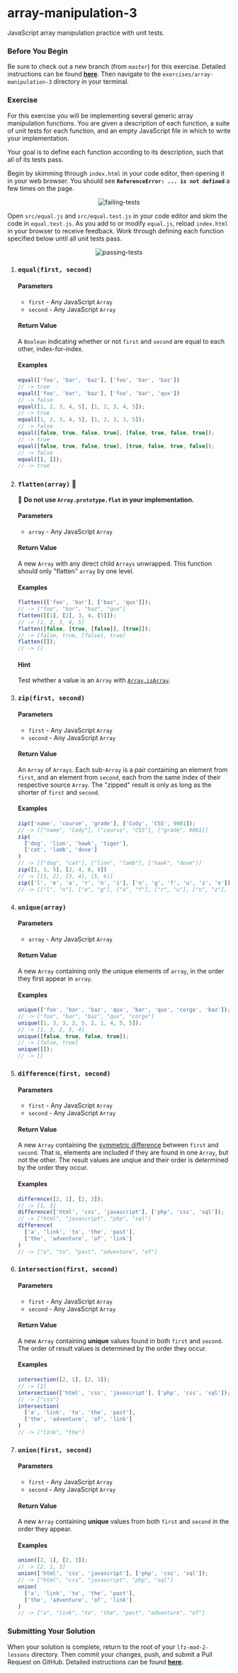# array-manipulation-3

JavaScript array manipulation practice with unit tests.

### Before You Begin

Be sure to check out a new branch (from `master`) for this exercise. Detailed instructions can be found [**here**](../../guides/before-each-exercise.md). Then navigate to the `exercises/array-manipulation-3` directory in your terminal.

### Exercise

For this exercise you will be implementing several generic array manipulation functions. You are given a description of each function, a suite of unit tests for each function, and an empty JavaScript file in which to write your implementation.

Your goal is to define each function according to its description, such that all of its tests pass.

Begin by skimming through `index.html` in your code editor, then opening it in your web browser. You should see **`ReferenceError: ... is not defined`** a few times on the page.

<p align="middle">
  <img src="assets/failing-tests.png" alt="failing-tests">
</p>

Open `src/equal.js` and `src/equal.test.js` in your code editor and skim the code in `equal.test.js`. As you add to or modify `equal.js`, reload `index.html` in your browser to receive feedback. Work through defining each function specified below until all unit tests pass.

<p align="middle">
  <img src="assets/passing-tests.png" alt="passing-tests">
</p>

1. ### `equal(first, second)`

    #### Parameters

      - `first` - Any JavaScript `Array`
      - `second` - Any JavaScript `Array`

    #### Return Value

    A `Boolean` indicating whether or not `first` and `second` are equal to each other, index-for-index.

    #### Examples

    ```js
    equal(['foo', 'bar', 'baz'], ['foo', 'bar', 'baz'])
    // -> true
    equal(['foo', 'bar', 'baz'], ['foo', 'bar', 'qux'])
    // -> false
    equal([1, 2, 3, 4, 5], [1, 2, 3, 4, 5]);
    // -> true
    equal([1, 2, 3, 4, 5], [1, 2, 3, 3, 5]);
    // -> false
    equal([false, true, false, true], [false, true, false, true]);
    // -> true
    equal([false, true, false, true], [true, false, true, false]);
    // -> false
    equal([], []);
    // -> true
    ```

1. ### `flatten(array)` 🚨

    🚨 **Do not use `Array.prototype.flat` in your implementation.**

    #### Parameters

    - `array` - Any JavaScript `Array`

    #### Return Value

    A new `Array` with any direct child `Arrays` unwrapped. This function should only "flatten" `array` by one level.

    #### Examples

    ```js
    flatten([['foo', 'bar'], ['baz', 'qux']]);
    // -> ["foo", "bar", "baz", "qux"]
    flatten([[1], [2], 3, 4, [5]]);
    // -> [1, 2, 3, 4, 5]
    flatten([false, [true, [false]], [true]]);
    // -> [false, true, [false], true]
    flatten([]);
    // -> []
    ```

    #### Hint

    Test whether a value is an `Array` with [`Array.isArray`](https://developer.mozilla.org/en-US/docs/Web/JavaScript/Reference/Global_Objects/Array/isArray).

1. ### `zip(first, second)`

    #### Parameters

      - `first` - Any JavaScript `Array`
      - `second` - Any JavaScript `Array`

    #### Return Value

    An `Array` of `Arrays`. Each sub-`Array` is a pair containing an element from `first`, and an element from `second`, each from the same index of their respective source `Array`. The "zipped" result is only as long as the shorter of `first` and `second`.

    #### Examples

    ```js
    zip(['name', 'course', 'grade'], ['Cody', 'CSS', 9001]);
    // -> [["name", "Cody"], ["course", "CSS"], ["grade", 9001]]
    zip(
      ['dog', 'lion', 'hawk', 'tiger'],
      ['cat', 'lamb', 'dove']
    )
    // -> [["dog", "cat"], ["lion", "lamb"], ["hawk", "dove"]]
    zip([1, 3, 5], [2, 4, 6, 8])
    // -> [[1, 2], [3, 4], [5, 6]]
    zip(['l', 'e', 'a', 'r', 'n', 'i'], ['n', 'g', 'f', 'u', 'z', 'e'])
    // -> [["l", "n"], ["e", "g"], ["a", "f"], ["r", "u"], ["n", "z"], ["i", "e"]]
    ```

1. ### `unique(array)`

    #### Parameters

      - `array` - Any JavaScript `Array`

    #### Return Value

    A new `Array` containing only the unique elements of `array`, in the order they first appear in `array`.

    #### Examples

    ```js
    unique(['foo', 'bar', 'baz', 'qux', 'bar', 'qux', 'corge', 'baz']);
    // -> ["foo", "bar", "baz", "qux", "corge"]
    unique([1, 3, 3, 2, 5, 2, 1, 4, 5, 5]);
    // -> [1, 3, 2, 5, 4]
    unique([false, true, false, true]);
    // -> [false, true]
    unique([]);
    // -> []
      ```

1. ### `difference(first, second)`

    #### Parameters

    - `first` - Any JavaScript `Array`
    - `second` - Any JavaScript `Array`

    #### Return Value

    A new `Array` containing the [symmetric difference](https://en.wikipedia.org/wiki/Symmetric_difference) between `first` and `second`. That is, elements are included if they are found in one `Array`, but not the other. The result values are unqiue and their order is determined by the order they occur.

    #### Examples

    ```js
    difference([2, 1], [2, 3]);
    // -> [1, 3]
    difference(['html', 'css', 'javascript'], ['php', 'css', 'sql']);
    // -> ["html", "javascript", "php", "sql"]
    difference(
      ['a', 'link', 'to', 'the', 'past'],
      ['the', 'adventure', 'of', 'link']
    )
    // -> ["a", "to", "past", "adventure", "of"]
    ```

1. ### `intersection(first, second)`

    #### Parameters

    - `first` - Any JavaScript `Array`
    - `second` - Any JavaScript `Array`

    #### Return Value

    A new `Array` containing **unique** values found in both `first` and `second`. The order of result values is determined by the order they occur.

    #### Examples

    ```js
    intersection([2, 1], [2, 3]);
    // -> [2]
    intersection(['html', 'css', 'javascript'], ['php', 'css', 'sql']);
    // -> ["css"]
    intersection(
      ['a', 'link', 'to', 'the', 'past'],
      ['the', 'adventure', 'of', 'link']
    )
    // -> ["link", "the"]
    ```

1. ### `union(first, second)`

    #### Parameters

    - `first` - Any JavaScript `Array`
    - `second` - Any JavaScript `Array`

    #### Return Value

    A new `Array` containing **unique** values from both `first` and `second` in the order they appear.

    #### Examples

    ```js
    union([2, 1], [2, 3]);
    // -> [2, 1, 3]
    union(['html', 'css', 'javascript'], ['php', 'css', 'sql']);
    // -> ["html", "css", "javascript", "php", "sql"]
    union(
      ['a', 'link', 'to', 'the', 'past'],
      ['the', 'adventure', 'of', 'link']
    )
    // -> ["a", "link", "to", "the", "past", "adventure", "of"]
    ```

### Submitting Your Solution

When your solution is complete, return to the root of your `lfz-mod-2-lessons` directory. Then commit your changes, push, and submit a Pull Request on GitHub. Detailed instructions can be found [**here**](../../guides/after-each-exercise.md).
